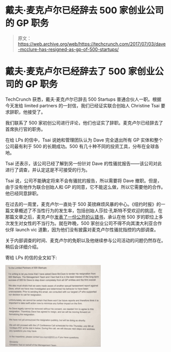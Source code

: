 # 戴夫·麦克卢尔已经辞去 500 家创业公司的 GP 职务

> 原文：<https://web.archive.org/web/https://techcrunch.com/2017/07/03/dave-mcclure-has-resigned-as-gp-of-500-startups/>

# 戴夫·麦克卢尔已经辞去了 500 家创业公司的 GP 职务

TechCrunch 获悉，戴夫·麦克卢尔已辞去 500 Startups 普通合伙人一职。根据今天发给 limited partners 的一封信，我们已经证实联合创始人 Christine Tsai 要求辞职，他接受了。

我们联系了 500 家初创公司进行评论，他们也证实了辞职。麦克卢尔已经辞去了首席执行官的职务。

在给 LPs 的信中，Tsai 说她和管理团队认为 Dave 完全退出所有 GP 实体和整个公司最有利于 500 的长期成功。500 有几十种不同的投资工具，分布在全球各地。

Tsai 还表示，该公司已经了解到另一份针对 Dave 的性骚扰报告——该公司对此进行了调查，并认定这是不可接受的行为。

Tsai 说，公司不能确定将来不会有骚扰的报告，所以需要将 Dave 撤职。但是，由于没有他作为联合创始人和 GP 的同意，它不能这么做，所以它需要他的合作。他已经同意辞职。

在过去的一周里，麦克卢尔一直处于 500 英镑麻烦风暴的中心。《纽约时报》的一篇文章概述了不当性行为的发生率，包括创始人莎拉·孔斯特不受欢迎的挑逗。在那篇文章之后，麦克卢尔[发表了一份公开的认错书](https://web.archive.org/web/20230320151254/https://techcrunch.com/2017/07/01/500-startups-dave-mcclure-apologizes-for-multiple-advances-toward-women-and-being-a-creep/)，承认在他 500 岁的职位上多次发生对女性的不当行为。就在昨晚，500 家创业公司不得不向其澳大利亚合作伙伴 launch vic 道歉，因为他们没有披露对麦克卢尔性骚扰指控的内部调查。

关于内部调查的时间、麦克卢尔的免职以及他继续参与公司活动的问题仍然存在。稍后会详细介绍。

寄给 LPs 的信的全文如下:

![](img/58a22cad6c9042abc5903e944cecb763.png)